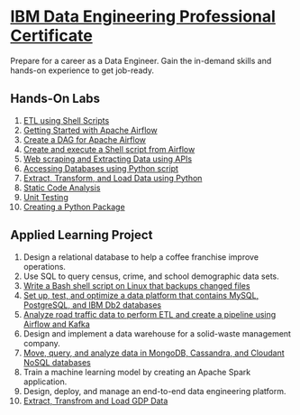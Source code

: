 # [IBM Data Engineering Professional Certificate](https://www.coursera.org/professional-certificates/ibm-data-engineer)

Prepare for a career as a Data Engineer. Gain the in-demand skills and hands-on experience to get job-ready.

## Hands-On Labs
1. [ETL using Shell Scripts](https://github.com/sabingoyek/ibm-data-engineering-professional-certificate/tree/main/hands-on-labs/ETL-using-shell-scripts)
2. [Getting Started with Apache Airflow](https://github.com/sabingoyek/ibm-data-engineering-professional-certificate/tree/main/hands-on-labs/getting_started_with_apache_airflow)
3. [Create a DAG for Apache Airflow](https://github.com/sabingoyek/ibm-data-engineering-professional-certificate/tree/main/hands-on-labs/create_a_DAG_for_apache_airflow)
4. [Create and execute a Shell script from Airflow](https://github.com/sabingoyek/ibm-data-engineering-professional-certificate/tree/main/hands-on-labs/create_and_execute_shell_script_from_airflow)
5. [Web scraping and Extracting Data using APIs](https://github.com/sabingoyek/ibm-data-engineering-professional-certificate/tree/main/hands-on-labs/web_scraping_and_extracting_data_using_api)
6. [Accessing Databases using Python script](https://github.com/sabingoyek/ibm-data-engineering-professional-certificate/tree/main/hands-on-labs/accessing_databases_using_python_script)
7. [Extract, Transform, and Load Data using Python](https://github.com/sabingoyek/ibm-data-engineering-professional-certificate/tree/main/hands-on-labs/etl_data_using_python)
8. [Static Code Analysis](https://github.com/sabingoyek/ibm-data-engineering-professional-certificate/tree/main/hands-on-labs/static_code_analysis)
9. [Unit Testing](https://github.com/sabingoyek/ibm-data-engineering-professional-certificate/tree/main/hands-on-labs/unit_testing)
10. [Creating a Python Package](https://github.com/sabingoyek/ibm-data-engineering-professional-certificate/tree/main/hands-on-labs/creating_python_package)

## Applied Learning Project

1. Design a relational database to help a coffee franchise improve operations.
2. Use SQL to query census, crime, and school demographic data sets.
3. [Write a Bash shell script on Linux that backups changed files](https://github.com/sabingoyek/ibm-data-engineering-professional-certificate/tree/main/projects/automate_pwd_backup)
4. [Set up, test, and optimize a data platform that contains MySQL, PostgreSQL, and IBM Db2 databases](https://github.com/sabingoyek/ibm-data-engineering-professional-certificate/tree/main/projects/rdba_project)
5. [Analyze road traffic data to perform ETL and create a pipeline using Airflow and Kafka](https://github.com/sabingoyek/ibm-data-engineering-professional-certificate/tree/main/projects/etl-road-traffic/)
6. Design and implement a data warehouse for a solid-waste management company.
7. [Move, query, and analyze data in MongoDB, Cassandra, and Cloudant NoSQL databases](https://github.com/sabingoyek/ibm-data-engineering-professional-certificate/tree/main/projects/nosql_database_final_project)
8. Train a machine learning model by creating an Apache Spark application.
9. Design, deploy, and manage an end-to-end data engineering platform.
10. [Extract, Transfrom and Load GDP Data](https://github.com/sabingoyek/ibm-data-engineering-professional-certificate/tree/main/projects/etl_project_gdp)
